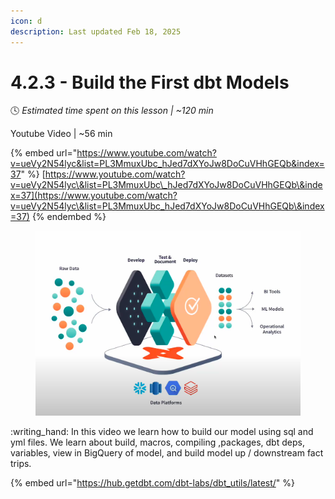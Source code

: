 ```yaml
---
icon: d
description: Last updated Feb 18, 2025
---
```


# 4.2.3 - Build the First dbt Models

:clock4:  _Estimated time spent on this lesson | \~120 min_

Youtube Video | \~56 min

{% embed url="https://www.youtube.com/watch?v=ueVy2N54lyc&list=PL3MmuxUbc_hJed7dXYoJw8DoCuVHhGEQb&index=37" %}
[https://www.youtube.com/watch?v=ueVy2N54lyc\&list=PL3MmuxUbc\_hJed7dXYoJw8DoCuVHhGEQb\&index=37](https://www.youtube.com/watch?v=ueVy2N54lyc\&list=PL3MmuxUbc_hJed7dXYoJw8DoCuVHhGEQb\&index=37)
{% endembed %}



<figure><img src="../../.gitbook/assets/Screen Shot 2025-02-17 at 3.33.38 PM.png" alt=""><figcaption></figcaption></figure>

:writing\_hand: In this video we learn how to build our model using sql and yml files. We learn about build, macros, compiling ,packages, dbt deps, variables, view in BigQuery of model, and  build model up / downstream fact trips.

{% embed url="https://hub.getdbt.com/dbt-labs/dbt_utils/latest/" %}
